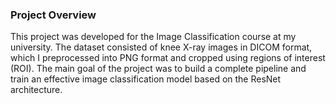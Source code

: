 ### Project Overview
This project was developed for the Image Classification course at my university. The dataset consisted of knee X-ray images in DICOM format, which I preprocessed into PNG format and cropped using regions of interest (ROI).
The main goal of the project was to build a complete pipeline and train an effective image classification model based on the ResNet architecture.
